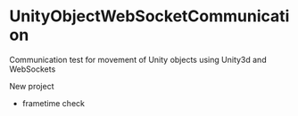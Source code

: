 # UnityObjectWebSocketCommunication
Communication test for movement of Unity objects using Unity3d and WebSockets

New project
- frametime check